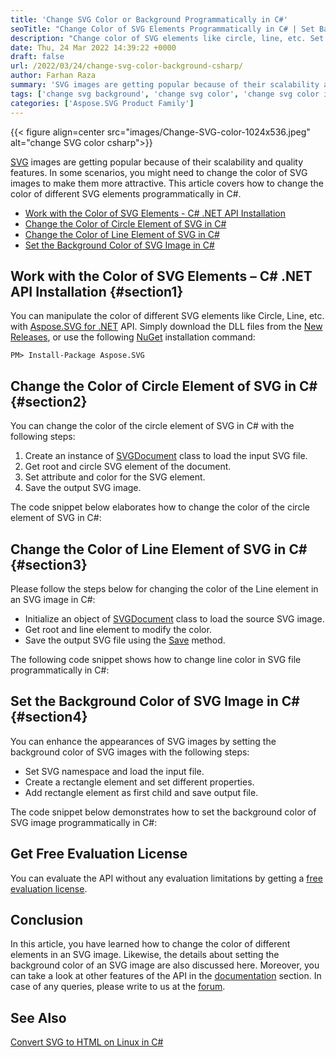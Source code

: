 ```yaml
---
title: 'Change SVG Color or Background Programmatically in C#'
seoTitle: "Change Color of SVG Elements Programmatically in C# | Set Background"
description: "Change color of SVG elements like circle, line, etc. Set background color of SVG image in your .NET or .NET Core framework based applications."
date: Thu, 24 Mar 2022 14:39:22 +0000
draft: false
url: /2022/03/24/change-svg-color-background-csharp/
author: Farhan Raza
summary: 'SVG images are getting popular because of their scalability and quality features. In some scenarios, you might need to change the color of SVG images to make them more attractive. This article covers how to **change the color of different SVG elements programmatically in C#**.'
tags: ['change svg background', 'change svg color', 'change svg color in csharp', 'edit svg elements', 'set svg background', 'set svg background in csharp']
categories: ['Aspose.SVG Product Family']
---
```




{{< figure align=center src="images/Change-SVG-color-1024x536.jpeg" alt="change SVG color csharp">}}


[SVG][1] images are getting popular because of their scalability and quality features. In some scenarios, you might need to change the color of SVG images to make them more attractive. This article covers how to change the color of different SVG elements programmatically in C#.

*   [Work with the Color of SVG Elements - C# .NET API Installation][2]
*   [Change the Color of Circle Element of SVG in C#][3]
*   [Change the Color of Line Element of SVG in C#][4]
*   [Set the Background Color of SVG Image in C#][5]

## Work with the Color of SVG Elements – C# .NET API Installation {#section1}

You can manipulate the color of different SVG elements like Circle, Line, etc. with [Aspose.SVG for .NET][6] API. Simply download the DLL files from the [New Releases][7], or use the following [NuGet][8] installation command:

```
PM> Install-Package Aspose.SVG
```

## Change the Color of Circle Element of SVG in C# {#section2}

You can change the color of the circle element of SVG in C# with the following steps:

1.  Create an instance of [SVGDocument][9] class to load the input SVG file.
2.  Get root and circle SVG element of the document.
3.  Set attribute and color for the SVG element.
4.  Save the output SVG image.

The code snippet below elaborates how to change the color of the circle element of SVG in C#:



## Change the Color of Line Element of SVG in C# {#section3}

Please follow the steps below for changing the color of the Line element in an SVG image in C#:

*   Initialize an object of [SVGDocument][10] class to load the source SVG image.
*   Get root and line element to modify the color.
*   Save the output SVG file using the [Save][11] method.

The following code snippet shows how to change line color in SVG file programmatically in C#:



## Set the Background Color of SVG Image in C# {#section4}

You can enhance the appearances of SVG images by setting the background color of SVG images with the following steps:

*   Set SVG namespace and load the input file.
*   Create a rectangle element and set different properties.
*   Add rectangle element as first child and save output file.

The code snippet below demonstrates how to set the background color of SVG image programmatically in C#:



## Get Free Evaluation License

You can evaluate the API without any evaluation limitations by getting a [free evaluation license][12].

## Conclusion

In this article, you have learned how to change the color of different elements in an SVG image. Likewise, the details about setting the background color of an SVG image are also discussed here. Moreover, you can take a look at other features of the API in the [documentation][13] section. In case of any queries, please write to us at the [forum][14].

## See Also

[Convert SVG to HTML on Linux in C#][15]




[1]: https://docs.fileformat.com/page-description-language/svg/
[2]: #section1
[3]: #section2
[4]: #section3
[5]: #section4
[6]: https://products.aspose.com/svg/net
[7]: https://releases.aspose.com/
[8]: https://www.nuget.org/packages/Aspose.SVG/
[9]: https://apireference.aspose.com/svg/net/aspose.svg/svgdocument
[10]: https://apireference.aspose.com/svg/net/aspose.svg/svgdocument
[11]: https://apireference.aspose.com/svg/net/aspose.svg/svgdocument/methods/save/index
[12]: https://purchase.aspose.com/temporary-license
[13]: https://docs.aspose.com/svg/net/
[14]: https://forum.aspose.com/
[15]: https://blog.aspose.com/2021/12/18/convert-svg-to-html-linux/




